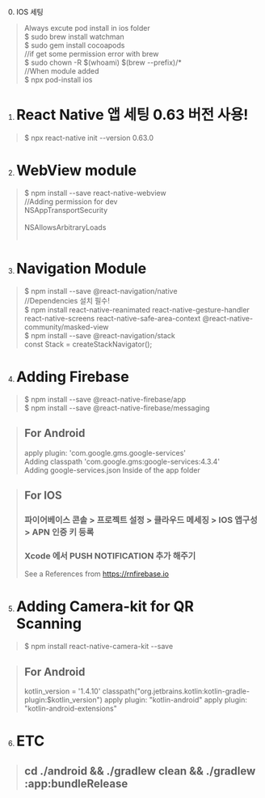 0. IOS 세팅
>  Always excute pod install in ios folder  
>  $ sudo brew install watchman  
>  $ sudo gem install cocoapods  
> //if get some permission error with brew  
>  $ sudo chown -R $(whoami) $(brew --prefix)/*  
> //When module added   
>  $ npx pod-install ios  


1. # React Native 앱 세팅 0.63 버전 사용!

>  $ npx react-native init <projectName> --version 0.63.0  

2. # WebView module 

>  $ npm install --save react-native-webview  
> //Adding permission for dev  
>   <key>NSAppTransportSecurity</key>  
>   <dict>  
>   <key>NSAllowsArbitraryLoads</key>  
>   <true/>  
>   </dict>  

3. # Navigation Module

>  $ npm install --save @react-navigation/native  
> //Dependencies 설치 필수!  
>  $ npm install react-native-reanimated react-native-gesture-handler react-native-screens react-native-safe-area-context @react-native-community/masked-view  
>  $ npm install --save @react-navigation/stack  
>  const Stack = createStackNavigator();  

4. # Adding Firebase

>  $ npm install --save @react-native-firebase/app  
>  $ npm install --save @react-native-firebase/messaging  

> ## For Android
>  apply plugin: 'com.google.gms.google-services'  
>  Adding classpath 'com.google.gms:google-services:4.3.4'  
>  Adding google-services.json  Inside of the app folder  

> ## For IOS
> ### 파이어베이스 콘솔 > 프로젝트 설정 > 클라우드 메세징 > IOS 앱구성 > APN 인증 키 등록
> ### Xcode 에서 PUSH NOTIFICATION 추가 해주기
>  See a References from https://rnfirebase.io  


5. # Adding Camera-kit for QR Scanning

>  $ npm install react-native-camera-kit --save  

> ## For Android
>  <uses-permission android:name="android.permission.CAMERA"/>  
>  kotlin_version = '1.4.10'  
>  classpath("org.jetbrains.kotlin:kotlin-gradle-plugin:$kotlin_version")  
>  apply plugin: "kotlin-android"  
>  apply plugin: "kotlin-android-extensions"  



6. # ETC 
> ## cd ./android && ./gradlew clean && ./gradlew :app:bundleRelease